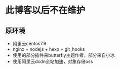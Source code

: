 # 此博客以后不在维护
## 原环境
* 阿里云centos7.9
* nginx + nodejs + hexo + git_hooks
* 使用的部分插件来butterfly主题作者，部分来自小冰
* 使用阿里云dcdn全站加速，对象存储oss
